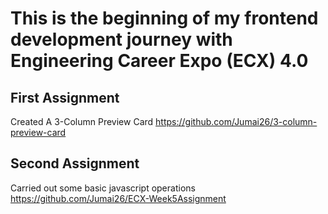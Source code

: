 # This is the beginning of my frontend development journey with Engineering Career Expo (ECX) 4.0

## First Assignment
Created A 3-Column Preview Card
https://github.com/Jumai26/3-column-preview-card

## Second Assignment
Carried out some basic javascript operations
https://github.com/Jumai26/ECX-Week5Assignment
